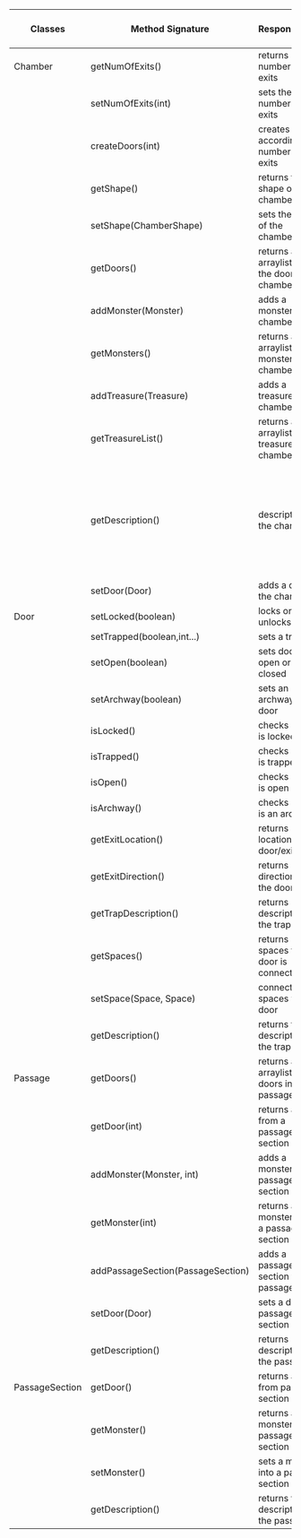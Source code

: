 | Classes        | Method Signature                  | Responsibility                                   | Instance variables  used   | Other methods used in class               | Other class objects used in class                         | Method calls from other class from object                                                                                                                                                                                                           | Lines  of  code |
|----------------|-----------------------------------|--------------------------------------------------|----------------------------|-------------------------------------------|-----------------------------------------------------------|-----------------------------------------------------------------------------------------------------------------------------------------------------------------------------------------------------------------------------------------------------|-----------------|
| Chamber        | getNumOfExits()                   | returns number of exits                          | mySize                     | N/A                                       | ChamberShape                                              | mySize.getNumExits()                                                                                                                                                                                                                                | 1               |
|                | setNumOfExits(int)                | sets the number of exits                         | mySize                     | N/A                                       | ChamberShape                                              | mySize.setNumExits()                                                                                                                                                                                                                                | 1               |
|                | createDoors(int)                  | creates doors according to  number of exits      | N/A                        | setDoor()                                 | Chamber                                                   | this.setDoor()                                                                                                                                                                                                                                      | 4               |
|                | getShape()                        | returns the shape of chamber                     | mySize                     | N/A                                       | ChamberShape                                              | mySize.getShape()                                                                                                                                                                                                                                   | 1               |
|                | setShape(ChamberShape)            | sets the shape of the chamber                    | mySize                     | N/A                                       | N/A                                                       | N/A                                                                                                                                                                                                                                                 | 1               |
|                | getDoors()                        | returns an arraylist of all the doors in chamber | door                       | N/A                                       | ArrayList                                                 | N/A                                                                                                                                                                                                                                                 | 1               |
|                | addMonster(Monster)               | adds a monster to the chamber                    | monster                    | N/A                                       | ArrayList                                                 | monster.add()                                                                                                                                                                                                                                       | 1               |
|                | getMonsters()                     | returns an arraylist of all  monsters in chamber | monster                    | N/A                                       | ArrayList                                                 | N/A                                                                                                                                                                                                                                                 | 1               |
|                | addTreasure(Treasure)             | adds a treasure to the chamber                   | treasure                   | N/A                                       | ArrayList                                                 | treasure.add()                                                                                                                                                                                                                                      | 1               |
|                | getTreasureList()                 | returns an arraylist of all treasures in chamber | treasure                   | N/A                                       | ArrayList                                                 | N/A                                                                                                                                                                                                                                                 | 1               |
|                | getDescription()                  | description of the chamber                       | myContents mySize          | addMonster(Monster) addTreasure(Treasure) | ChamberContents ChamberShape Trap Stairs Monster Treasure | myContents.getDesciption() mySize.getShape() myTrap.chooseTrap() myTrap.getDescription() myStairs.setType() myStairs.getDescription()  myMonster.setType() myMonster.getDescription() myTreasure.chooseTreasure(); myTreasure.getWholeDescription() | 54              |
|                | setDoor(Door)                     | adds a door to the chamber                       | door                       | N/A                                       | ArrayList                                                 | door.add()                                                                                                                                                                                                                                          | 1               |
| Door           | setLocked(boolean)                | locks or unlocks door                            | locked                     | N/A                                       | N/A                                                       | N/A                                                                                                                                                                                                                                                 | 1               |
|                | setTrapped(boolean,int...)        | sets a trap                                      | trapped trap               | N/A                                       |  Trap                                                     |  trap.chooseTrap()                                                                                                                                                                                                                                  | 2               |
|                | setOpen(boolean)                  | sets door to open or closed                      | open                       | N/A                                       | N/A                                                       | N/A                                                                                                                                                                                                                                                 | 1               |
|                | setArchway(boolean)               | sets an archway as a door                        | archway                    | N/A                                       | N/A                                                       | N/A                                                                                                                                                                                                                                                 | 1               |
|                | isLocked()                        | checks if door is locked                         | open locked                | N/A                                       | N/A                                                       | N/A                                                                                                                                                                                                                                                 | 6               |
|                | isTrapped()                       | checks if door is trapped                        | archway trapped            | N/A                                       | N/A                                                       | N/A                                                                                                                                                                                                                                                 | 6               |
|                | isOpen()                          | checks if door is open                           | archway open               | N/A                                       | N/A                                                       | N/A                                                                                                                                                                                                                                                 | 6               |
|                | isArchway()                       | checks if door is an archway                     | open archway               | N/A                                       | N/A                                                       | N/A                                                                                                                                                                                                                                                 | 6               |
|                | getExitLocation()                 | returns location of the door/exit                | exit                       | N/A                                       | Exit                                                      | exit.getLocation()                                                                                                                                                                                                                                  | 1               |
|                | getExitDirection()                | returns direction of the door/exit               | exit                       | N/A                                       | Exit                                                      | exit.getDirection()                                                                                                                                                                                                                                 | 1               |
|                | getTrapDescription()              | returns description of the trap                  | trap                       | N/A                                       | Trap                                                      | trap.getDescription()                                                                                                                                                                                                                               | 1               |
|                | getSpaces()                       | returns spaces the door is connected to          | space                      | N/A                                       | ArrayList                                                 | N/A                                                                                                                                                                                                                                                 | 1               |
|                | setSpace(Space, Space)            | connects two spaces with a door                  | space                      | N/A                                       | ArrayList Space                                           | space.add() spaceOne.setDoor()                                                                                                                                                                                                                      | 4               |
|                | getDescription()                  | returns the description of the trap              | N/A                        | getTrapDesciption()                       | N/A                                                       | N/A                                                                                                                                                                                                                                                 | 1               |
| Passage        | getDoors()                        | returns an arraylist of doors in passage         | theDoor                    | N/A                                       | ArrayList                                                 | N/A                                                                                                                                                                                                                                                 | 1               |
|                | getDoor(int)                      | returns a door from a passage section            | thePassage                 | N/A                                       | ArrayList PassageSection                                  | thePassage.get().getDoor()                                                                                                                                                                                                                          | 1               |
|                | addMonster(Monster, int)          | adds a monster to a passage section              | thePassage                 | N/A                                       | ArrayList PassageSection                                  | thePassage.get().setMonster()                                                                                                                                                                                                                       | 1               |
|                | getMonster(int)                   | returns a monster from a passage section         | thePassage                 | N/A                                       | ArrayList PassageSection                                  | thePassage.get().getMonster()                                                                                                                                                                                                                       | 1               |
|                | addPassageSection(PassageSection) | adds a passage section to passage                | thePassage                 | N/A                                       | ArrayList                                                 | thePassage.add()                                                                                                                                                                                                                                    | 1               |
|                | setDoor(Door)                     | sets a door in passage section                   | theDoor                    | N/A                                       | ArrayList                                                 | theDoor.add()                                                                                                                                                                                                                                       | 1               |
|                | getDescription()                  | returns description of the passage               | thePassage                 | N/A                                       | ArrayList PassageSection                                  | thePassage.get().getDescription()                                                                                                                                                                                                                   | 6               |
| PassageSection | getDoor()                         | returns a door from passage section              | passageDescription door    | N/A                                       | String                                                    | passageDesciption.contains()                                                                                                                                                                                                                        | 5               |
|                | getMonster()                      | returns a monster from passage section           | passageDescription monster | N/A                                       | String                                                    | passageDescription.contains()                                                                                                                                                                                                                       | 5               |
|                | setMonster()                      | sets a monster into a passage section            | monster                    | N/A                                       | N/A                                                       | N/A                                                                                                                                                                                                                                                 | 1               |
|                | getDescription()                  | returns the description of the passage           | passageDescription         | N/A                                       | N/A                                                       | N/A                                                                                                                                                                                                                                                 | 1               |